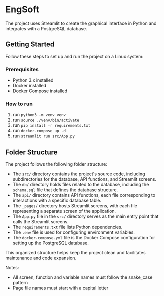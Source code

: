 # EngSoft

The project uses Streamlit to create the graphical interface in Python and integrates with a PostgreSQL database.

## Getting Started

Follow these steps to set up and run the project on a Linux system:

### Prerequisites

- Python 3.x installed
- Docker installed
- Docker Compose installed

### How to run

1. run `python3 -m venv venv`
2. run `source ./venv/bin/activate`
3. run `pip install -r requirements.txt`
4. run `docker-compose up -d`
5. run `streamlit run src/App.py`

## Folder Structure

The project follows the following folder structure:


- The `src/` directory contains the project's source code, including subdirectories for the database, API functions, and Streamlit screens.
- The `db/` directory holds files related to the database, including the `schema.sql` file that defines the database structure.
- The `api/` directory contains API functions, each file corresponding to interactions with a specific database table.
- The `_pages/` directory hosts Streamlit screens, with each file representing a separate screen of the application.
- The `App.py` file in the `src/` directory serves as the main entry point that calls the Streamlit screens.
- The `requirements.txt` file lists Python dependencies.
- The `.env` file is used for configuring environment variables.
- The `docker-compose.yml` file is the Docker Compose configuration for setting up the PostgreSQL database.

This organized structure helps keep the project clean and facilitates maintenance and code expansion.

Notes:

- All screen, function and variable names must follow the snake_case pattern
- Page file names must start with a capital letter